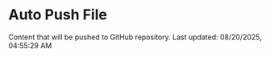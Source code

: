 # Auto Push File

Content that will be pushed to GitHub repository.
Last updated: 08/20/2025, 04:55:29 AM